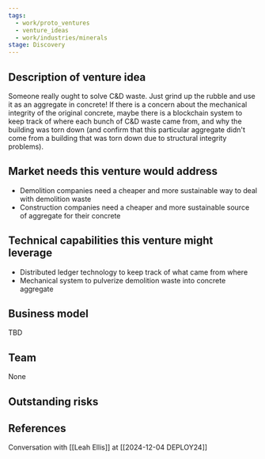 ```yaml
---
tags:
  - work/proto_ventures
  - venture_ideas
  - work/industries/minerals
stage: Discovery
---
```

## Description of venture idea
Someone really ought to solve C&D waste. Just grind up the rubble and use it as an aggregate in concrete! If there is a concern about the mechanical integrity of the original concrete, maybe there is a blockchain system to keep track of where each bunch of C&D waste came from, and why the building was torn down (and confirm that this particular aggregate didn't come from a building that was torn down due to structural integrity problems).

## Market needs this venture would address
- Demolition companies need a cheaper and more sustainable way to deal with demolition waste
- Construction companies need a cheaper and more sustainable source of aggregate for their concrete

## Technical capabilities this venture might leverage
- Distributed ledger technology to keep track of what came from where
- Mechanical system to pulverize demolition waste into concrete aggregate

## Business model
TBD

## Team
None

## Outstanding risks


## References
Conversation with [[Leah Ellis]] at [[2024-12-04 DEPLOY24]]